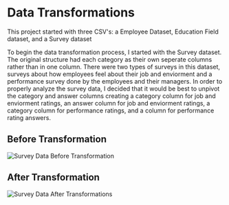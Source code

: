 # Data Transformations
This project started with three CSV's: a Employee Dataset, Education Field dataset, and a Survey dataset

To begin the data transformation process, I started with the Survey dataset. The original structure had each category as their own seperate columns rather than in one column. There were two types of surveys in this dataset, surveys about how employees feel about their job and enviorment and a performance survey done by the employees and their managers. In order to properly analyze the survey data, I decided that it would be best to unpivot the category and answer columns creating a category column for job and enviorment ratings, an answer column for job and enviorment ratings, a category column for performance ratings, and a column for performance rating answers.

## Before Transformation
![Survey Data Before Transformation](https://github.com/user-attachments/assets/bc0680e4-5ee4-49ea-88fe-904a5f4cf78e)

## After Transformation
![Survey Data After Transformations](https://github.com/user-attachments/assets/4caaa050-5266-4e59-aa8b-dc35610ce049)

